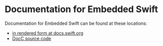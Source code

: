Documentation for Embedded Swift
================================

Documentation for Embedded Swift can be found at these locations:
- [in rendered form at docs.swift.org](https://docs.swift.org/embedded/documentation/embedded/)
- [DocC source code](/Sources/EmbeddedSwift/Documentation.docc)
